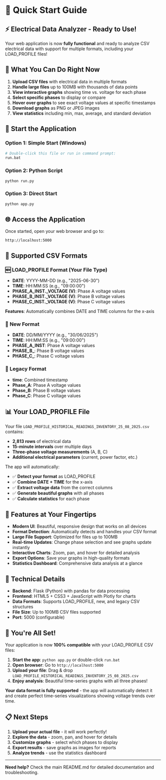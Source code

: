 # 🚀 Quick Start Guide

## ⚡ Electrical Data Analyzer - Ready to Use!

Your web application is now **fully functional** and ready to analyze CSV electrical data with support for multiple formats, including your LOAD_PROFILE files!

## 🎯 What You Can Do Right Now

1. **Upload CSV files** with electrical data in multiple formats
2. **Handle large files** up to 100MB with thousands of data points
3. **View interactive graphs** showing time vs. voltage for each phase
4. **Select specific phases** to display or compare
5. **Hover over graphs** to see exact voltage values at specific timestamps
6. **Download graphs** as PNG or JPEG images
7. **View statistics** including min, max, average, and standard deviation

## 🚀 Start the Application

### Option 1: Simple Start (Windows)
```bash
# Double-click this file or run in command prompt:
run.bat
```

### Option 2: Python Script
```bash
python run.py
```

### Option 3: Direct Start
```bash
python app.py
```

## 🌐 Access the Application

Once started, open your web browser and go to:
```
http://localhost:5000
```

## 📁 Supported CSV Formats

### 🆕 **LOAD_PROFILE Format (Your File Type)**
- **DATE**: YYYY-MM-DD (e.g., "2025-06-30")
- **TIME**: HH:MM:SS (e.g., "09:00:00")
- **PHASE_A_INST._VOLTAGE (V)**: Phase A voltage values
- **PHASE_B_INST._VOLTAGE (V)**: Phase B voltage values
- **PHASE_C_INST._VOLTAGE (V)**: Phase C voltage values

**Features**: Automatically combines DATE and TIME columns for the x-axis

### 🔄 **New Format**
- **DATE**: DD/MM/YYYY (e.g., "30/06/2025")
- **TIME**: HH:MM:SS (e.g., "09:00:00")
- **PHASE_A_INST**: Phase A voltage values
- **PHASE_B_**: Phase B voltage values
- **PHASE_C_**: Phase C voltage values

### 🔄 **Legacy Format**
- **time**: Combined timestamp
- **Phase_A**: Phase A voltage values
- **Phase_B**: Phase B voltage values
- **Phase_C**: Phase C voltage values

## 📊 Your LOAD_PROFILE File

Your file `LOAD_PROFILE_HISTORICAL_READINGS_INVENTORY_25_08_2025.csv` contains:
- **2,813 rows** of electrical data
- **15-minute intervals** over multiple days
- **Three-phase voltage measurements** (A, B, C)
- **Additional electrical parameters** (current, power factor, etc.)

The app will automatically:
- ✅ **Detect your format** as LOAD_PROFILE
- ✅ **Combine DATE + TIME** for the x-axis
- ✅ **Extract voltage data** from the correct columns
- ✅ **Generate beautiful graphs** with all phases
- ✅ **Calculate statistics** for each phase

## 🎨 Features at Your Fingertips

- **Modern UI**: Beautiful, responsive design that works on all devices
- **Format Detection**: Automatically detects and handles your CSV format
- **Large File Support**: Optimized for files up to 100MB
- **Real-time Updates**: Change phase selection and see graphs update instantly
- **Interactive Charts**: Zoom, pan, and hover for detailed analysis
- **Export Options**: Save your graphs in high-quality formats
- **Statistics Dashboard**: Comprehensive data analysis at a glance

## 🔧 Technical Details

- **Backend**: Flask (Python) with pandas for data processing
- **Frontend**: HTML5 + CSS3 + JavaScript with Plotly for charts
- **Data Formats**: Supports LOAD_PROFILE, new, and legacy CSV structures
- **File Size**: Up to 100MB CSV files supported
- **Port**: 5000 (configurable)

## 🎉 You're All Set!

Your application is now **100% compatible** with your LOAD_PROFILE CSV files:

1. **Start the app**: `python app.py` or double-click `run.bat`
2. **Open browser**: Go to `http://localhost:5000`
3. **Upload your file**: Drag & drop `LOAD_PROFILE_HISTORICAL_READINGS_INVENTORY_25_08_2025.csv`
4. **Enjoy analysis**: Beautiful time-series graphs with all three phases!

**Your data format is fully supported** - the app will automatically detect it and create perfect time-series visualizations showing voltage trends over time.

## 📋 Next Steps

1. **Upload your actual file** - it will work perfectly!
2. **Explore the data** - zoom, pan, and hover for details
3. **Customize graphs** - select which phases to display
4. **Export results** - save graphs as images for reports
5. **Analyze trends** - use the statistics dashboard

---

**Need help?** Check the main README.md for detailed documentation and troubleshooting.
